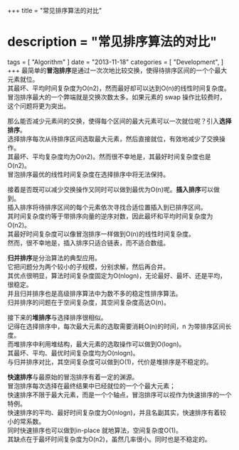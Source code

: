 +++
title = "常见排序算法的对比"
# description   = "常见排序算法的对比"
tags = [ "Algorithm" ]
date = "2013-11-18"
categories = [
    "Development",
]
+++
最简单的**冒泡排序**是通过一次次地比较交换，使得待排序区间的一个个最大元素就位。    
其最坏、平均时间复杂度为O(n2)，然而最好却可以达到O(n)的线性时间复杂度。   
冒泡排序最大的一个弊端就是交换次数太多。如果元素的 swap 操作比较费时，这个问题将更为突出。   

那么能否减少元素间的交换，使得每个区间的最大元素可以一次就位呢？引入**选择排序**。   
选择排序每次从待排序区间选取最大元素，然后直接就位，有效地减少了交换操作。   
其最坏、平均复杂度均为O(n2)。然而很不幸地是，其最好时间复杂度也是O(n2)。   
冒泡排序最优的线性时间复杂度在选择排序中将无法保持。  

接着是否既可以减少交换操作又同时可以做到最优为O(n)呢。**插入排序**可以做到。  
插入排序将待排序区间的每个元素依次寻找合适位置插入到已排序区间。    
其时间复杂度约等于带排序向量的逆序对数，因此最坏和平均时间复杂度为O(n2)。   
其最好时间复杂度可以像冒泡排序一样做到O(n)的线性时间复杂度。    
然而，很不幸地是，插入排序只适合链表，而不适合数组。    

**归并排序**是分治算法的典型应用。   
它把问题分为两个较小的子规模，分别求解，然后再合并。   
其优点很明显，算法时间复杂度固定为O(nlogn)，无论最好、最坏、还是平均，很稳定。  
并且归并排序也是高级排序算法中为数不多的稳定性排序算法。   
归并排序的问题在于空间复杂度，其空间复杂度高达O(n)。   

接下来的**堆排序**与选择排序很相似。    
记得在选择排序中，每次最大元素的选取需要消耗O(n)的时间，n 为带排序区间长度。   
而堆排序中利用堆结构，最大元素的选取操作可以做到O(logn)。   
其最坏、平均、最优时间复杂度均为O(nlogn)。   
与归并排序对比，其空间复杂度可以做到O(1)，代价是堆排序是不稳定的。   

**快速排序**与最原始的冒泡排序有着一定的渊源。   
冒泡排序每次选择在最终结果中已经就位的一个个最大元素；    
快速排序不限于最大元素，而是一个个轴点，冒泡排序可以视作为快速排序的一个特例。    
快速排序的平均、最好时间复杂度为O(nlogn)，并且名副其实，快速排序有着较小的常系数。    
同时快速排序也可以做到in-place 就地算法，空间复杂度O(1)。   
其缺点在于最坏时间复杂度为O(n2)，虽然几率很小。同时也是不稳定的。    

